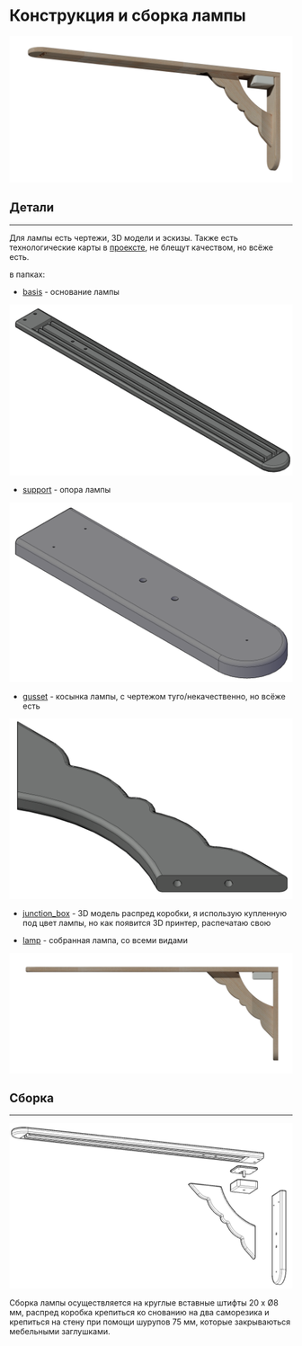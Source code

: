 # Конструкция и сборка лампы
![lamp](../images/3D_model.png)
## Детали
---
Для лампы есть чертежи, 3D модели и эскизы. 
Также есть технологические карты в [проексте](https://github.com/Roman-Ivanitch/Project.9.class/blob/main/%D0%9F%D1%80%D0%BE%D0%B5%D0%BA%D1%82_10_%D0%BA%D0%BB%D0%B0%D1%81%D1%81.docx), не блещут качеством, но всёже есть.

в папках:

+ [basis](https://github.com/Roman-Ivanitch/Project.9.class/tree/main/dimensional_drawing/basis) - основание лампы

![basis](https://github.com/Roman-Ivanitch/Project.9.class/blob/main/dimensional_drawing/basis/%D0%B0%D0%BA%D1%81%D0%BE%D0%BD%D0%BE%D0%BC%D0%B5%D1%82%D1%80%D0%B8%D1%8F_%D0%BE%D1%81%D0%BD%D0%BE%D0%B2%D0%B0%D0%BD%D0%B8%D0%B5.png)

+ [support](https://github.com/Roman-Ivanitch/Project.9.class/tree/main/dimensional_drawing/support) - опора лампы

![support](https://github.com/Roman-Ivanitch/Project.9.class/blob/main/dimensional_drawing/support/%D0%B0%D0%BA%D1%81%D0%BE%D0%BD%D0%BE%D0%BC%D0%B5%D1%82%D1%80%D0%B8%D1%8F_%D0%BE%D0%BF%D0%BE%D1%80%D0%B0.png)

+ [gusset](https://github.com/Roman-Ivanitch/Project.9.class/tree/main/dimensional_drawing/gusset) - косынка лампы, с чертежом туго/некачественно, но всёже есть

![gusset](https://github.com/Roman-Ivanitch/Project.9.class/blob/main/dimensional_drawing/gusset/%D0%B0%D0%BA%D1%81%D0%BE%D0%BD%D0%BE%D0%BC%D0%B5%D1%82%D1%80%D0%B8%D1%8F_%D0%BA%D0%BE%D1%81%D1%8B%D0%BD%D0%BA%D0%B0.png)

+ [junction_box](https://github.com/Roman-Ivanitch/Project.9.class/tree/main/dimensional_drawing/junction_box) - 3D модель распред коробки, я использую купленную под цвет лампы, но как появится 3D принтер, распечатаю свою 

+ [lamp](https://github.com/Roman-Ivanitch/Project.9.class/tree/main/dimensional_drawing/lamp) - собранная лампа, со всеми видами

![lamp](https://github.com/Roman-Ivanitch/Project.9.class/blob/main/dimensional_drawing/lamp/%D0%B2%D0%B8%D0%B4_%D1%81%D0%B1%D0%BE%D0%BA%D1%83.png)

## Сборка
---

![Сборка](https://github.com/Roman-Ivanitch/Project.9.class/blob/main/dimensional_drawing/lamp/%D1%81%D0%B1%D0%BE%D1%80%D0%BA%D0%B0.png)

Сборка лампы осуществляется на круглые вставные штифты 20 х Ø8 мм, распред коробка крепиться ко снованию на два саморезика и крепиться на стену при помощи шурупов 75 мм, которые закрываються мебельными заглушками. 

